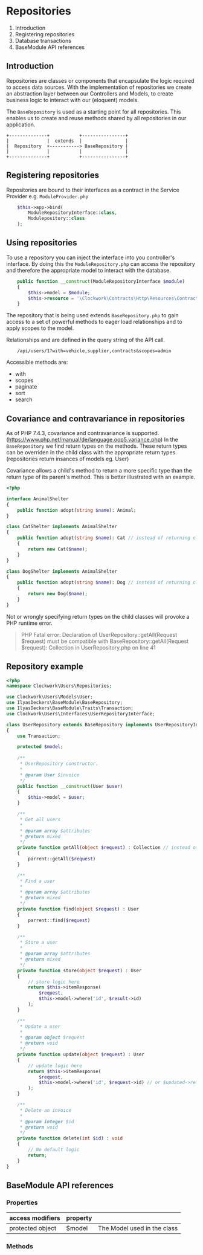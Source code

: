 # Repositories
1. Introduction
2. Registering repositories
3. Database transactions
4. BaseModule API references

## Introduction
Repositories are classes or components that encapsulate the logic required to access data sources. With the implementation of repositories we create an abstraction layer between our Controllers and Models, to create business logic to interact with our (eloquent) models.

The `BaseRepository` is used as a starting point for all repositories. This enables us to create and reuse methods shared by all repositories in our application.
```
+--------------+           +----------------+
|              |  extends  |                |
|  Repository  +-----------> BaseRepository |
|              |           |                |
+--------------+           +----------------+
```

## Registering repositories
Repositories are bound to their interfaces as a contract in the Service Provider e.g. `ModuleProvider.php`
```php
    $this->app->bind(
        ModuleRepositoryInterface::class,
        Modulepository::class
    );
```

## Using repositories
To use a repository you can inject the interface into you controller's interface. By doing this the `ModuleRepository.php` can access the repository and therefore the appropriate model to interact with the database.
```php
    public function __construct(ModuleRepositoryInterface $module)
    {
        $this->model = $module;
        $this->resource = '\Clockwork\Contracts\Http\Resources\ContractResource';
    }
```
The repository that is being used extends `BaseRepository.php` to gain access to a set of powerful methods to eager load relationships and to apply scopes to the model.

Relationships and are defined in the query string of the API call.
```
    /api/users/1?with=vehicle,supplier,contracts&scopes=admin
```

Accessible methods are:
* with
* scopes
* paginate
* sort
* search

## Covariance and contravariance in repositories
As of PHP 7.4.3, covariance and contravariance is supported. (https://www.php.net/manual/de/language.oop5.variance.php) In the `BaseRepository` we find return types on the methods. These return types can be overriden in the child class with the appropriate return types. (repositories return insances of models eg. User) 

Covariance allows a child's method to return a more specific type than the return type of its parent's method. This is better illustrated with an example.

```php
<?php

interface AnimalShelter
{
    public function adopt(string $name): Animal;
}

class CatShelter implements AnimalShelter
{
    public function adopt(string $name): Cat // instead of returning class type Animal, it can return class type Cat
    {
        return new Cat($name);
    }
}

class DogShelter implements AnimalShelter
{
    public function adopt(string $name): Dog // instead of returning class type Animal, it can return class type Dog
    {
        return new Dog($name);
    }
}
```

Not or wrongly specifying return types on the child classes will provoke a PHP runtime error.

>PHP Fatal error:  Declaration of UserRepository::getAll(Request $request) must be compatible with BaseRepository::getAll(Request $request): Collection in UserRepository.php on line 41

## Repository example
```php
<?php
namespace Clockwork\Users\Repositories;

use Clockwork\Users\Models\User;
use IlyasDeckers\BaseModule\BaseRepository;
use IlyasDeckers\BaseModule\Traits\Transaction;
use Clockwork\Users\Interfaces\UserRepositoryInterface;

class UserRepository extends BaseRepository implements UserRepositoryInterface
{
    use Transaction;

    protected $model;
  
    /**
     * UserRepository constructor.
     * 
     * @param User $invoice
     */
    public function __construct(User $user)
    {
        $this->model = $user;
    }

    /**
     * Get all users 
     * 
     * @param array $attributes
     * @return mixed
     */
    private function getAll(object $request) : Collection // instead of returning class type object, it can return class type Collection
    {
        parrent::getAll($request)
    }

    /**
     * Find a user 
     * 
     * @param array $attributes
     * @return mixed
     */
    private function find(object $request) : User
    {
        parrent::find($request)
    }

    /**
     * Store a user 
     * 
     * @param array $attributes
     * @return mixed
     */
    private function store(object $request) : User
    {
        // store logic here
        return $this->itemResponse(
            $request,
            $this->model->where('id', $result->id)
        );
    }

    /**
     * Update a user
     *
     * @param object $request
     * @return void
     */
    private function update(object $request) : User
    {
        // update logic here
        return $this->itemResponse(
            $request,
            $this->model->where('id', $request->id) // or $updated->refresh()
        );
    }

    /**
     * Delete an invoice
     *
     * @param integer $id
     * @return void
     */
    private function delete(int $id) : void
    {
        // No default logic
        return;
    }
}
```
## BaseModule API references
### Properties

|    access modifiers              |   property     |                | 
|------------------|--------|----------------|
| protected object | $model | The Model used in the class |

### Methods


